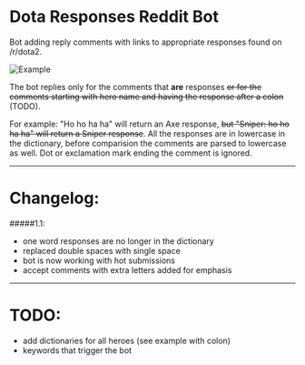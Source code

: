 # Dota Responses Reddit Bot
Bot adding reply comments with links to appropriate responses found on /r/dota2.

![Example](http://i.imgur.com/loqqDXk.png)

The bot replies only for the comments that **are** responses ~~or for the comments starting with hero name and having the response after a colon~~ (TODO). 

For example:
"Ho ho ha ha" will return an Axe response, ~~but "Sniper: ho ho ha ha" will return a Sniper response~~. 
All the responses are in lowercase in the dictionary, before comparision the comments are parsed to lowercase as well. Dot or exclamation mark ending the comment is ignored.

---
# Changelog:
#####1.1:
* one word responses are no longer in the dictionary
* replaced double spaces with single space
* bot is now working with hot submissions
* accept comments with extra letters added for emphasis

---
# TODO:
* add dictionaries for all heroes (see example with colon)
* keywords that trigger the bot

